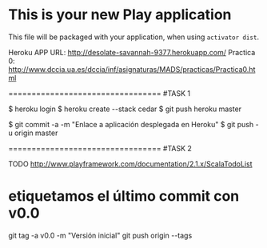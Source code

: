 This is your new Play application
=================================

This file will be packaged with your application, when using `activator dist`.

Heroku APP URL: http://desolate-savannah-9377.herokuapp.com/
Practica 0: http://www.dccia.ua.es/dccia/inf/asignaturas/MADS/practicas/Practica0.html

=================================
#TASK 1 

$ heroku login 
$ heroku create --stack cedar 
$ git push heroku master

$ git commit -a -m "Enlace a aplicación desplegada en Heroku"
$ git push -u origin master

=================================
#TASK 2

TODO http://www.playframework.com/documentation/2.1.x/ScalaTodoList

# etiquetamos el último commit con v0.0
git tag -a v0.0 -m "Versión inicial"
git push origin --tags
